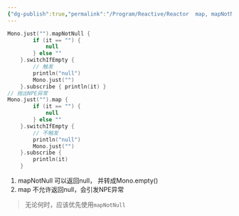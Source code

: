 ```yaml
---
{"dg-publish":true,"permalink":"/Program/Reactive/Reactor  map, mapNotNull区别/","noteIcon":""}
---
```




```kotlin
Mono.just("").mapNotNull {  
        if (it == "") {  
            null  
        } else ""  
    }.switchIfEmpty {  
        // 触发  
        println("null")  
        Mono.just("")  
    }.subscribe { println(it) }  
// 抛出NPE异常
Mono.just("").map {  
        if (it == "") {  
            null  
        } else ""  
    }.switchIfEmpty {  
        // 不触发  
        println("null")  
        Mono.just("")  
    }.subscribe {  
        println(it)  
    }

```

1.  mapNotNull 可以返回null， 并转成Mono.empty()
2.  map 不允许返回null，会引发NPE异常
> 无论何时，应该优先使用`mapNotNull`